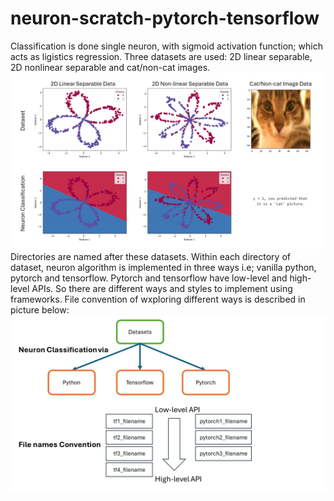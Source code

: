 # neuron-scratch-pytorch-tensorflow
Classification is done single neuron, with sigmoid activation function; which acts as ligistics regression. Three datasets are used: 2D linear separable, 2D nonlinear separable and cat/non-cat images.
![Data and Result by neuron](img/Slide1.png)
Directories are named after these datasets. Within each directory of dataset, neuron algorithm is implemented in three ways i.e; vanilla python, pytorch and tensorflow. Pytorch and tensorflow have low-level and high-level APIs. So there are different ways and styles to implement using frameworks. File convention of wxploring different ways is described in picture below:
![implementation details](img/Slide2.png)